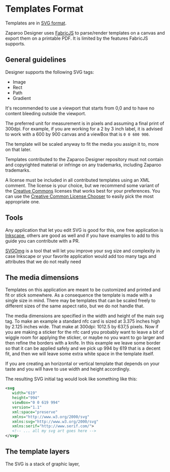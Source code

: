 # Templates Format

Templates are in [SVG format](https://www.w3.org/TR/SVG11/).

Zaparoo Designer uses [FabricJS](https://fabricjs.com/) to parse/render templates on a canvas and export them on a printable PDF. It is limited by the features FabricJS supports.

## General guidelines

Designer supports the following SVG tags:

- Image
- Rect
- Path
- Gradient

It's recommended to use a viewport that starts from 0,0 and to have no content bleeding outside the viewport.

The preferred unit for measurement is in pixels and assuming a final print of 300dpi. For example, if you are working for a 2 by 3 inch label, it is advised to work with a 600 by 900 canvas and a viewBox that is `0 0 600 900`.

The template will be scaled anyway to fit the media you assign it to, more on that later.

Templates contributed to the Zaparoo Designer repository must not contain and copyrighted material or infringe on any trademarks, including Zaparoo trademarks.

A license must be included in all contributed templates using an XML comment. The license is your choice, but we recommend some variant of the [Creative Commons](https://creativecommons.org/) licenses that works best for your preferences. You can use the [Creative Common License Chooser](https://chooser-beta.creativecommons.org/) to easily pick the most appropriate one.

## Tools

Any application that let you edit SVG is good for this, one free application is [Inkscape](https://inkscape.org/), others are good as well and if you have examples to add to this guide you can contribute with a PR.

[SVGOmg](https://svgomg.net/) is a tool that will let you improve your svg size and complexity in case Inkscape or your favorite application would add too many tags and attributes that we do not really need

## The media dimensions

Templates on this application are meant to be customized and printed and fit or stick somewhere. As a consequence the template is made with a single size in mind. There may be templates that can be scaled freely to different sizes of the same aspect ratio, but we do not handle that.

The media dimensions are specified in the width and height of the main svg tag.
To make an example a standard nfc card is sized at 3.375 inches high by 2.125 inches wide. That make at 300dpi: 1012.5 by 637,5 pixels. Now if you are making a sticker for the nfc card you probably want to leave a bit of wiggle room for applying the sticker, or maybe no you want to go larger and then refine the borders with a knife. In this example we leave some border so that it can be applied safely and we pick up 994 by 619 that is a decent fit, and then we will leave some extra white space in the template itself.

If you are creating an horizontal or vertical template that depends on your taste and you will have to use width and height accordingly.

The resulting SVG initial tag would look like something like this:

```xml
<svg
   width="619"
   height="994"
   viewBox="0 0 619 994"
   version="1.1"
   xml:space="preserve"
   xmlns="http://www.w3.org/2000/svg"
   xmlns:svg="http://www.w3.org/2000/svg"
   xmlns:serif="http://www.serif.com/">
   <!-- ... all my svg art goes here -->
</svg>
```

## The template layers

The SVG is a stack of graphic layer,
